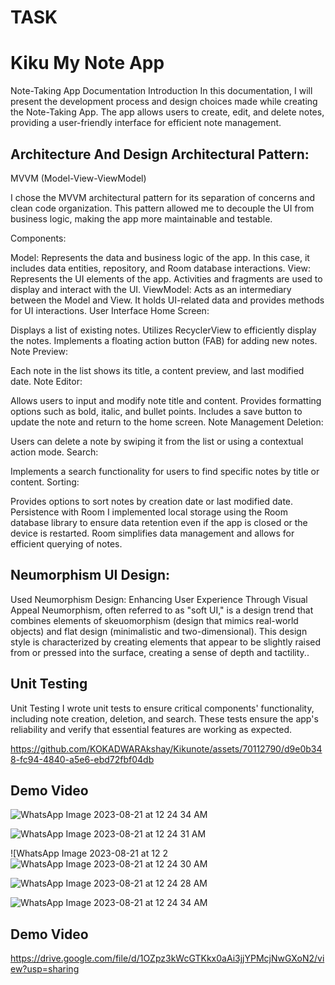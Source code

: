 # TASK
# Kiku My Note App

Note-Taking App Documentation Introduction In this documentation, I will present the development process and design choices made while creating the Note-Taking App. The app allows users to create, edit, and delete notes, providing a user-friendly interface for efficient note management.




##  Architecture And Design Architectural Pattern:

MVVM (Model-View-ViewModel)

I chose the MVVM architectural pattern for its separation of concerns and clean code organization. This pattern allowed me to decouple the UI from business logic, making the app more maintainable and testable.

Components:

Model: Represents the data and business logic of the app. In this case, it includes data entities, repository, and Room database interactions. View: Represents the UI elements of the app. Activities and fragments are used to display and interact with the UI. ViewModel: Acts as an intermediary between the Model and View. It holds UI-related data and provides methods for UI interactions. User Interface Home Screen:

Displays a list of existing notes. Utilizes RecyclerView to efficiently display the notes. Implements a floating action button (FAB) for adding new notes. Note Preview:

Each note in the list shows its title, a content preview, and last modified date. Note Editor:

Allows users to input and modify note title and content. Provides formatting options such as bold, italic, and bullet points. Includes a save button to update the note and return to the home screen. Note Management Deletion:

Users can delete a note by swiping it from the list or using a contextual action mode. Search:

Implements a search functionality for users to find specific notes by title or content. Sorting:

Provides options to sort notes by creation date or last modified date. Persistence with Room I implemented local storage using the Room database library to ensure data retention even if the app is closed or the device is restarted. Room simplifies data management and allows for efficient querying of notes.
## Neumorphism UI Design:

Used Neumorphism Design: Enhancing User Experience Through Visual Appeal
Neumorphism, often referred to as "soft UI," is a design trend that combines elements of skeuomorphism (design that mimics real-world objects) and flat design (minimalistic and two-dimensional). This design style is characterized by creating elements that appear to be slightly raised from or pressed into the surface, creating a sense of depth and tactility..
## Unit Testing

Unit Testing I wrote unit tests to ensure critical components' functionality, including note creation, deletion, and search. These tests ensure the app's reliability and verify that essential features are working as expected.


https://github.com/KOKADWARAkshay/Kikunote/assets/70112790/d9e0b348-fc94-4840-a5e6-ebd72fbf04db




## Demo Video





![WhatsApp Image 2023-08-21 at 12 24 34 AM](https://github.com/KOKADWARAkshay/Kikunote/assets/70112790/d529c89f-7930-46be-801c-ab74eebf5b46)


![WhatsApp Image 2023-08-21 at 12 24 31 AM](https://github.com/KOKADWARAkshay/Kikunote/assets/70112790/01c3378a-c45c-461b-8d47-bde1afcbc23d)



![WhatsApp Image 2023-08-21 at 12 2![WhatsApp Image 2023-08-21 at 12 24 30 AM](https://github.com/KOKADWARAkshay/Kikunote/assets/70112790/f2f2adea-c3ab-48d3-b0f9-ba025e02c74a)


![WhatsApp Image 2023-08-21 at 12 24 28 AM](https://github.com/KOKADWARAkshay/Kikunote/assets/70112790/27a202b9-4642-4c3b-80a1-e3e362182f35)


![WhatsApp Image 2023-08-21 at 12 24 34 AM](https://github.com/KOKADWARAkshay/Kikunote/assets/70112790/a6d73744-519b-462b-8a99-d4303dd17a62)



## Demo Video 

https://drive.google.com/file/d/1OZpz3kWcGTKkx0aAi3jjYPMcjNwGXoN2/view?usp=sharing



